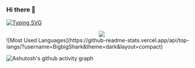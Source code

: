 ### Hi there 👋

<!--
**BigbigShark/BigbigShark** is a ✨ _special_ ✨ repository because its `README.md` (this file) appears on your GitHub profile.

Here are some ideas to get you started:

- 🔭 I’m currently working on ...
- 🌱 I’m currently learning ...
- 👯 I’m looking to collaborate on ...
- 🤔 I’m looking for help with ...
- 💬 Ask me about ...
- 📫 How to reach me: ...
- 😄 Pronouns: ...
- ⚡ Fun fact: ...
-->
[![Typing SVG](https://readme-typing-svg.demolab.com/?lines=I+am+Bridge+Yao;A+Student+Major+in+CS@HUST)](https://git.io/typing-svg)

<div align="center"> <img src="https://github-readme-stats.vercel.app/api/top-langs/?username=BigbigShark&theme=dark&layout=compact&hide_title=true&hide_border=true&langs_count=6" /> </div>
![Most Used Languages](https://github-readme-stats.vercel.app/api/top-langs/?username=BigbigShark&theme=dark&layout=compact)

![Ashutosh's github activity graph](https://github-readme-activity-graph.cyclic.app/graph?username=BigbigShark&theme=react-dark)


<!--
![Github Stats](https://github-readme-stats.vercel.app/api?username=BigbigShark&show_icons=true&theme=dark&count_private=true)

![Metrics](https://metrics.lecoq.io/BigbigShark?template=classic&base=header%2C%20activity%2C%20community%2C%20repositories%2C%20metadata&base.indepth=false&base.hireable=false&base.skip=false&config.timezone=Asia%2FShanghai)

[![trophy](https://github-profile-trophy.vercel.app/?username=BigbigShark)](https://github.com/ryo-ma/github-profile-trophy)
-->

